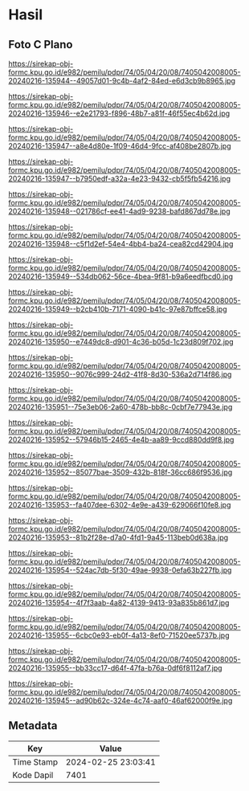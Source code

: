 # Hasil

## Foto C Plano

https://sirekap-obj-formc.kpu.go.id/e982/pemilu/pdpr/74/05/04/20/08/7405042008005-20240216-135944--49057d01-9c4b-4af2-84ed-e6d3cb9b8965.jpg

https://sirekap-obj-formc.kpu.go.id/e982/pemilu/pdpr/74/05/04/20/08/7405042008005-20240216-135946--e2e21793-f896-48b7-a81f-46f55ec4b62d.jpg

https://sirekap-obj-formc.kpu.go.id/e982/pemilu/pdpr/74/05/04/20/08/7405042008005-20240216-135947--a8e4d80e-1f09-46d4-9fcc-af408be2807b.jpg

https://sirekap-obj-formc.kpu.go.id/e982/pemilu/pdpr/74/05/04/20/08/7405042008005-20240216-135947--b7950edf-a32a-4e23-9432-cb5f5fb54216.jpg

https://sirekap-obj-formc.kpu.go.id/e982/pemilu/pdpr/74/05/04/20/08/7405042008005-20240216-135948--021786cf-ee41-4ad9-9238-bafd867dd78e.jpg

https://sirekap-obj-formc.kpu.go.id/e982/pemilu/pdpr/74/05/04/20/08/7405042008005-20240216-135948--c5f1d2ef-54e4-4bb4-ba24-cea82cd42904.jpg

https://sirekap-obj-formc.kpu.go.id/e982/pemilu/pdpr/74/05/04/20/08/7405042008005-20240216-135949--534db062-56ce-4bea-9f81-b9a6eedfbcd0.jpg

https://sirekap-obj-formc.kpu.go.id/e982/pemilu/pdpr/74/05/04/20/08/7405042008005-20240216-135949--b2cb410b-7171-4090-b41c-97e87bffce58.jpg

https://sirekap-obj-formc.kpu.go.id/e982/pemilu/pdpr/74/05/04/20/08/7405042008005-20240216-135950--e7449dc8-d901-4c36-b05d-1c23d809f702.jpg

https://sirekap-obj-formc.kpu.go.id/e982/pemilu/pdpr/74/05/04/20/08/7405042008005-20240216-135950--9076c999-24d2-41f8-8d30-536a2d714f86.jpg

https://sirekap-obj-formc.kpu.go.id/e982/pemilu/pdpr/74/05/04/20/08/7405042008005-20240216-135951--75e3eb06-2a60-478b-bb8c-0cbf7e77943e.jpg

https://sirekap-obj-formc.kpu.go.id/e982/pemilu/pdpr/74/05/04/20/08/7405042008005-20240216-135952--57946b15-2465-4e4b-aa89-9ccd880dd9f8.jpg

https://sirekap-obj-formc.kpu.go.id/e982/pemilu/pdpr/74/05/04/20/08/7405042008005-20240216-135952--85077bae-3509-432b-818f-36cc686f9536.jpg

https://sirekap-obj-formc.kpu.go.id/e982/pemilu/pdpr/74/05/04/20/08/7405042008005-20240216-135953--fa407dee-6302-4e9e-a439-629066f10fe8.jpg

https://sirekap-obj-formc.kpu.go.id/e982/pemilu/pdpr/74/05/04/20/08/7405042008005-20240216-135953--81b2f28e-d7a0-4fd1-9a45-113beb0d638a.jpg

https://sirekap-obj-formc.kpu.go.id/e982/pemilu/pdpr/74/05/04/20/08/7405042008005-20240216-135954--524ac7db-5f30-49ae-9938-0efa63b227fb.jpg

https://sirekap-obj-formc.kpu.go.id/e982/pemilu/pdpr/74/05/04/20/08/7405042008005-20240216-135954--4f7f3aab-4a82-4139-9413-93a835b861d7.jpg

https://sirekap-obj-formc.kpu.go.id/e982/pemilu/pdpr/74/05/04/20/08/7405042008005-20240216-135955--6cbc0e93-eb0f-4a13-8ef0-71520ee5737b.jpg

https://sirekap-obj-formc.kpu.go.id/e982/pemilu/pdpr/74/05/04/20/08/7405042008005-20240216-135955--bb33cc17-d64f-47fa-b76a-0df6f8112af7.jpg

https://sirekap-obj-formc.kpu.go.id/e982/pemilu/pdpr/74/05/04/20/08/7405042008005-20240216-135945--ad90b62c-324e-4c74-aaf0-46af62000f9e.jpg


## Metadata

| Key        | Value               |
| ---------- | ------------------- |
| Time Stamp | 2024-02-25 23:03:41 |
| Kode Dapil | 7401                |



